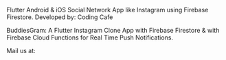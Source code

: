 Flutter Android & iOS Social Network App like Instagram using Firebase Firestore.
Developed by: Coding Cafe

BuddiesGram:
A Flutter Instagram Clone App with Firebase Firestore & with Firebase Cloud Functions for Real Time Push Notifications.

Mail us at:

